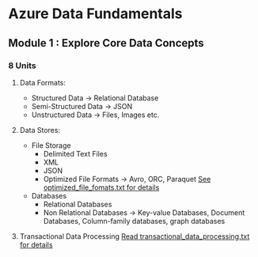 # Azure Data Fundamentals
## Module 1 : Explore Core Data Concepts
### 8 Units
1. Data Formats:
    - Structured Data -> Relational Database
    - Semi-Structured Data -> JSON
    - Unstructured Data -> Files, Images etc.

2. Data Stores:
    - File Storage
      * Delimited Text Files
      * XML
      * JSON
      * Optimized File Formats -> Avro, ORC, Paraquet [See optimized_file_fomats.txt for details](optimized_file_format.txt) 
    - Databases
      * Relational Databases 
      * Non Relational Databases -> Key-value Databases, Document Databases, Column-family databases, graph databases

3. Transactional Data Processing [Read transactional_data_processing.txt for details](transactional_data_processing.txt) 
